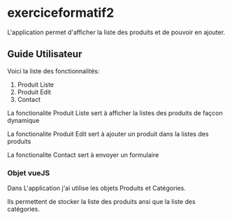 # exerciceformatif2

L'application permet d'afficher la liste des produits et de pouvoir en ajouter.

## Guide Utilisateur


Voici la liste des fonctionnalités:
1. Produit Liste
2. Produit Edit
3. Contact

La fonctionalite Produit Liste sert à afficher la listes des produits de façcon dynamique

La fonctionalite Produit Edit sert à ajouter un produit dans la listes des produits

La fonctionalite Contact sert à envoyer un formulaire



### Objet vueJS

Dans L'application j'ai utilise les objets Produits et Catégories.

Ils permettent de stocker la liste des produits ansi que la liste des catégories.
